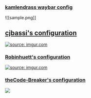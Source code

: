 ### [kamlendrass waybar config](https://github.com/kamlendras/waybar-config)
![[sample.png]]


## [cjbassi's configuration](https://github.com/Alexays/Waybar/wiki/Examples#cjbassis-configuration)
[![](https://camo.githubusercontent.com/efd3b181664d4688d0d28db44b619831e9fb8003c97f48aca62f281fbe529583/68747470733a2f2f692e696d6775722e636f6d2f51626a3433557a2e706e67 "source: imgur.com")](https://i.imgur.com/Qbj43Uz.png)

### [Robinhuett's configuration](https://github.com/Alexays/Waybar/wiki/Examples#robinhuetts-configuration)

[![](https://camo.githubusercontent.com/54a37fe36d8c396fd5665f360f6bf9583035a039a518e0f6e83144c2ffb1be5a/68747470733a2f2f692e696d6775722e636f6d2f5869453736436e2e706e67 "source: imgur.com")](https://i.imgur.com/XiE76Cn.png)
### [theCode-Breaker's configuration](https://github.com/theCode-Breaker/riverwm/tree/main/waybar/river)

![](https://raw.githubusercontent.com/theCode-Breaker/riverwm/main/screenshots/waybar.png)


